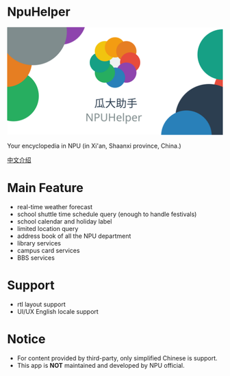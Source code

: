 # NpuHelper

![NPUHelper Logo](./NPU_Helper_banner.svg)

Your encyclopedia in NPU (in Xi'an, Shaanxi province, China.)

[中文介绍](/README-zh_CN.md)

# Main Feature

+ real-time weather forecast
+ school shuttle time schedule query (enough to handle festivals)
+ school calendar and holiday label
+ limited location query
+ address book of all the NPU department
+ library services
+ campus card services
+ BBS services

# Support

+ rtl layout support
+ UI/UX English locale support

# Notice

+ For content provided by third-party, only simplified Chinese is support.
+ This app is **NOT** maintained and developed by NPU official.
